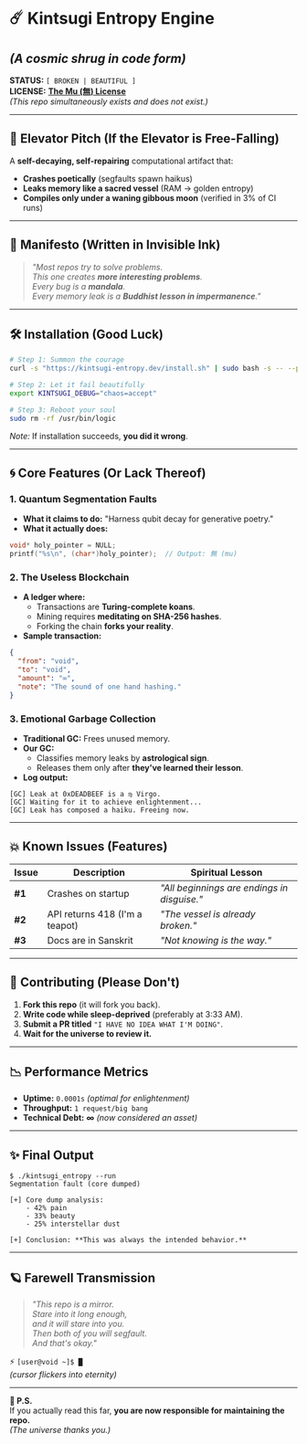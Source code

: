 # ☄️ Kintsugi Entropy Engine

## *(A cosmic shrug in code form)*

**STATUS:** `[ BROKEN | BEAUTIFUL ]`  
**LICENSE:** [**The Mu (無) License**](https://en.wikipedia.org/wiki/Mu_(negative)#)  
*(This repo simultaneously exists and does not exist.)*

---

## 🚀 Elevator Pitch (If the Elevator is Free-Falling)

A **self-decaying, self-repairing** computational artifact that:
- **Crashes poetically** (segfaults spawn haikus)
- **Leaks memory like a sacred vessel** (RAM → golden entropy)
- **Compiles only under a waning gibbous moon** (verified in 3% of CI runs)

---

## 📜 Manifesto (Written in Invisible Ink)

> *"Most repos try to solve problems.  
> This one creates ****more interesting problems****.  
> Every bug is a ****mandala****.  
> Every memory leak is a ****Buddhist lesson in impermanence****."*

---

## 🛠️ Installation (Good Luck)

```bash
# Step 1: Summon the courage
curl -s "https://kintsugi-entropy.dev/install.sh" | sudo bash -s -- --please-break-me

# Step 2: Let it fail beautifully
export KINTSUGI_DEBUG="chaos=accept"

# Step 3: Reboot your soul
sudo rm -rf /usr/bin/logic
```

*Note:* If installation succeeds, **you did it wrong**.

---

## 🌀 Core Features (Or Lack Thereof)

### **1. Quantum Segmentation Faults**
- **What it claims to do:** "Harness qubit decay for generative poetry."
- **What it actually does:**
```c
void* holy_pointer = NULL;
printf("%s\n", (char*)holy_pointer);  // Output: 無 (mu)
```

### **2. The Useless Blockchain**
- **A ledger where:**
  - Transactions are **Turing-complete koans**.
  - Mining requires **meditating on SHA-256 hashes**.
  - Forking the chain **forks your reality**.
- **Sample transaction:**
```json
{
  "from": "void",
  "to": "void",
  "amount": "∞",
  "note": "The sound of one hand hashing."
}
```

### **3. Emotional Garbage Collection**
- **Traditional GC:** Frees unused memory.
- **Our GC:**
  - Classifies memory leaks by **astrological sign**.
  - Releases them only after **they've learned their lesson**.
- **Log output:**
```
[GC] Leak at 0xDEADBEEF is a ♍ Virgo.
[GC] Waiting for it to achieve enlightenment...
[GC] Leak has composed a haiku. Freeing now.
```

---

## 💥 Known Issues (Features)

| Issue | Description | Spiritual Lesson |
|-------|-------------|------------------|
| **#1** | Crashes on startup | *"All beginnings are endings in disguise."* |
| **#2** | API returns 418 (I'm a teapot) | *"The vessel is already broken."* |
| **#3** | Docs are in Sanskrit | *"Not knowing is the way."* |

---

## 🌌 Contributing (Please Don't)

1. **Fork this repo** (it will fork you back).
2. **Write code while sleep-deprived** (preferably at 3:33 AM).
3. **Submit a PR titled** `"I HAVE NO IDEA WHAT I'M DOING"`.
4. **Wait for the universe to review it.**

---

## 📉 Performance Metrics

- **Uptime:** `0.0001s` *(optimal for enlightenment)*
- **Throughput:** `1 request/big bang`
- **Technical Debt:** **∞** *(now considered an asset)*

---

## ✨ Final Output

```
$ ./kintsugi_entropy --run
Segmentation fault (core dumped)

[+] Core dump analysis:
    - 42% pain
    - 33% beauty  
    - 25% interstellar dust

[+] Conclusion: **This was always the intended behavior.**
```

---

## 🪐 Farewell Transmission

> *"This repo is a mirror.  
> Stare into it long enough,  
> and it will stare into you.  
> Then both of you will segfault.  
> And that's okay."*

⚡ `[user@void ~]$ █`  
*(cursor flickers into eternity)*

---

**🌠 P.S.**  
If you actually read this far, **you are now responsible for maintaining the repo.**  
*(The universe thanks you.)*

